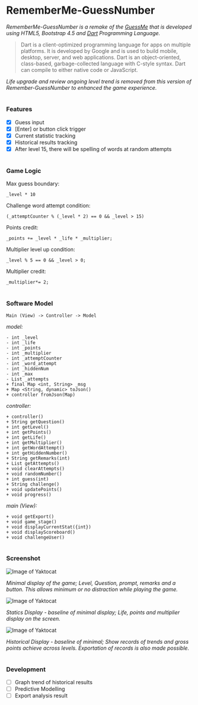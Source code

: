 # RememberMe-GuessNumber
*RememberMe-GuessNumber is a remake of the [GuessMe](https://github.com/kianannchan/GuessNumber) 
that is developed using HTML5, Bootstrap 4.5 and [Dart](https://dart.dev/) Programming Language.*
>Dart is a client-optimized programming language for apps on multiple platforms. 
>It is developed by Google and is used to build mobile, desktop, server, and web applications. 
>Dart is an object-oriented, class-based, garbage-collected language with C-style syntax. 
>Dart can compile to either native code or JavaScript.

*Life upgrade and review ongoing level trend is removed from this version of Remember-GuessNumber to enhanced
the game experience.*

#
### Features
- [x] Guess input
- [x] [Enter] or button click trigger
- [x] Current statistic tracking
- [x] Historical results tracking
- [x] After level 15, there will be spelling of words at random attempts 

#
### Game Logic
Max guess boundary:
```
_level * 10
```
Challenge word attempt condition:
```
(_attemptCounter % (_level * 2) == 0 && _level > 15)
```
Points credit:
```
_points += _level * _life * _multiplier;
```
Multiplier level up condition:
```
_level % 5 == 0 && _level > 0;
```
Multiplier credit:
```
_multiplier*= 2;
```

#
### Software Model
```
Main (View) -> Controller -> Model 
```

*model:*
```
- int _level
- int _life
- int _points
- int _multiplier
- int _attemptCounter
- int _word_attempt
- int _hiddenNum
- int _max
- List _attempts
+ final Map <int, String> _msg
+ Map <String, dynamic> toJson()
+ controller fromJson(Map)
```

*controller:*
```
+ controller()
+ String getQuestion()
+ int getLevel()
+ int getPoints()
+ int getLife()
+ int getMultiplier()
+ int getWordAttempt()
+ int getHiddenNumber()
+ String getRemarks(int)
+ List getAttempts()
+ void clearAttempts()
+ void randomNumber()
+ int guess(int)
+ String challenge()
+ void updatePoints()
+ void progress()
```

*main (View):*
```
+ void getExport()
+ void game_stage()
+ void displayCurrentStat({int})
+ void displayScoreboard()
+ void challengeUser()
```

#
### Screenshot
![Image of Yaktocat](https://i.ibb.co/2N874nZ/minimal.png)

*Minimal display of the game; Level, Question, prompt, remarks and a button. This allows 
minimum or no distraction while playing the game.*

![Image of Yaktocat](https://i.ibb.co/C1gWQZ4/currentstat.png)

*Statics Display - baseline of minimal display; Life, points and multiplier display on the screen.*


![Image of Yaktocat](https://i.ibb.co/Ch8d1ct/Capture.png)

*Historical Display - baseline of minimal; Show records of trends and gross 
points achieve across levels. Exportation of records is also made possible.*

#
### Development
- [ ] Graph trend of historical results
- [ ] Predictive Modelling
- [ ] Export analysis result